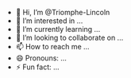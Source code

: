 - 👋 Hi, I’m @Triomphe-Lincoln
- 👀 I’m interested in ...
- 🌱 I’m currently learning ...
- 💞️ I’m looking to collaborate on ...
- 📫 How to reach me ...
- 😄 Pronouns: ...
- ⚡ Fun fact: ...

<!---
Triomphe-Lincoln/Triomphe-Lincoln is a ✨ special ✨ repository because its `README.md` (this file) appears on your GitHub profile.
You can click the Preview link to take a look at your changes.
--->
